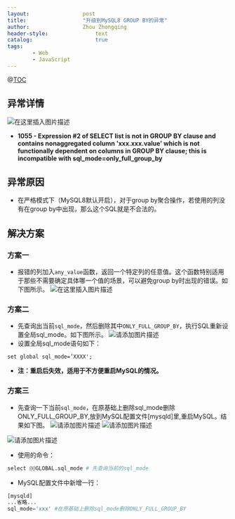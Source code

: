 ```yaml
---
layout:					post
title:					"升级到MySQL8 GROUP BY的异常"
author:					Zhou Zhongqing
header-style:				text
catalog:					true
tags:
		- Web
		- JavaScript
---
```

@[TOC](目录)
## 异常详情
![在这里插入图片描述](https://i-blog.csdnimg.cn/direct/9ead555a78a7473babbdfa5ca4ab249a.png) 
- **1055 - Expression #2 of SELECT list is not in GROUP BY clause and contains nonaggregated column 'xxx.xxx.value' which is not functionally dependent on columns in GROUP BY clause; this is incompatible with sql_mode=only_full_group_by**
 

## 异常原因
- 在严格模式下（MySQL8默认开启），对于group by聚合操作，若使用的列没有在group by中出现，那么这个SQL就是不合法的。

## 解决方案
### 方案一
- 报错的列加入`any_value`函数，返回一个特定列的任意值。这个函数特别适用于那些不需要确定具体哪一个值的场景，可以避免group by时出现的错误。如下图所示。
![在这里插入图片描述](https://i-blog.csdnimg.cn/direct/73a9b4a9cbb34828872b08ecc3afed64.png)
### 方案二
- 先查询出当前`sql_mode`，然后删除其中`ONLY_FULL_GROUP_BY`，执行SQL重新设置全局sql_mode。如下图所示。
![请添加图片描述](https://i-blog.csdnimg.cn/direct/90b25e1e3faf4b5983c5da0333afd669.png)
- 设置全局sql_mode语句如下：

```shell
set global sql_mode=’XXXX';
```
- **注：重启后失效，适用于不方便重启MySQL的情况。**

### 方案三
- 先查询一下当前`sql_mode`，在原基础上删除sql_mode删除ONLY_FULL_GROUP_BY,放到MySQL配置文件[mysqld]里,重启MySQL。结果如下图。
![请添加图片描述](https://i-blog.csdnimg.cn/direct/7022f71cb0a54ccbbb7e4802a92952f0.png)
![请添加图片描述](https://i-blog.csdnimg.cn/direct/5fdee57977244088960998a016723603.png)



![请添加图片描述](https://i-blog.csdnimg.cn/direct/969182e1ec9441b1bcfadd1d604097c6.png)

- 使用的命令：

```python
select @@GLOBAL.sql_mode # 先查询当前的sql_mode
```

- MySQL配置文件中新增一行：

```python
[mysqld]
...省略...
sql_mode='xxx' #在原基础上删除sql_mode删除ONLY_FULL_GROUP_BY
```


















